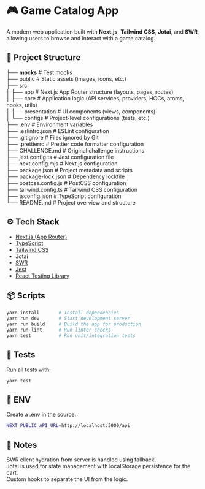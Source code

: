 # 🎮 Game Catalog App

A modern web application built with **Next.js**, **Tailwind CSS**, **Jotai**, and **SWR**, allowing users to browse and interact with a game catalog.

## 📁 Project Structure

├── **mocks** # Test mocks  
├── public # Static assets (images, icons, etc.)  
├── src  
│ ├── app # Next.js App Router structure (layouts, pages, routes)  
│ ├── core # Application logic (API services, providers, HOCs, atoms, hooks, utils)  
│ ├── presentation # UI components (views, components)  
│ └── configs # Project-level configurations (tests, etc.)  
├── .env # Environment variables  
├── .eslintrc.json # ESLint configuration  
├── .gitignore # Files ignored by Git  
├── .prettierrc # Prettier code formatter configuration  
├── CHALLENGE.md # Original challenge instructions  
├── jest.config.ts # Jest configuration file  
├── next.config.mjs # Next.js configuration  
├── package.json # Project metadata and scripts  
├── package-lock.json # Dependency lockfile  
├── postcss.config.js # PostCSS configuration  
├── tailwind.config.ts # Tailwind CSS configuration  
├── tsconfig.json # TypeScript configuration  
└── README.md # Project overview and structure

## ⚙️ Tech Stack

- [Next.js (App Router)](https://nextjs.org/)
- [TypeScript](https://www.typescriptlang.org/)
- [Tailwind CSS](https://tailwindcss.com/)
- [Jotai](https://jotai.org/)
- [SWR](https://swr.vercel.app/)
- [Jest](https://jestjs.io/)
- [React Testing Library](https://testing-library.com/)

## 📦 Scripts

```bash
yarn install       # Install dependencies
yarn run dev       # Start development server
yarn run build     # Build the app for production
yarn run lint      # Run linter checks
yarn test          # Run unit/integration tests
```

## 🧪 Tests

Run all tests with:

```bash
yarn test
```

## 📒 ENV

Create a .env in the source:

```bash
NEXT_PUBLIC_API_URL=http://localhost:3000/api
```

## 📄 Notes

SWR client hydration from server is handled using fallback. <br/>
Jotai is used for state management with localStorage persistence for the cart. <br/>
Custom hooks to separate the UI from the logic.
